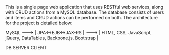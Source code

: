 This is a single page web application that uses RESTful web services, along with CRUD actions from a MySQL database.
The database consists of users and items and CRUD actions can be performed on both.
The architecture for the project is detailed below:
             
MySQL ---> | JPA<->EJB<->JAX-RS | ---> | HTML, CSS, JavaScript, jQuery, DataTables, Backbone.js, Bootstrap |

DB                 SERVER                                        CLIENT
                

